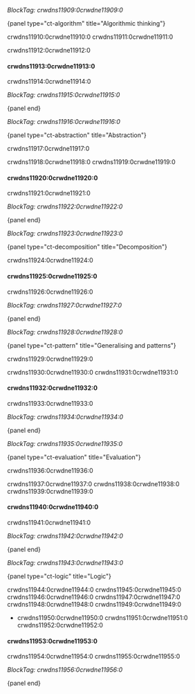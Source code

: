 *BlockTag: crwdns11909:0crwdne11909:0*

{panel type="ct-algorithm" title="Algorithmic thinking"}

crwdns11910:0crwdne11910:0 crwdns11911:0crwdne11911:0

crwdns11912:0crwdne11912:0

#### crwdns11913:0crwdne11913:0

crwdns11914:0crwdne11914:0

*BlockTag: crwdns11915:0crwdne11915:0*

{panel end}

*BlockTag: crwdns11916:0crwdne11916:0*

{panel type="ct-abstraction" title="Abstraction"}

crwdns11917:0crwdne11917:0

crwdns11918:0crwdne11918:0 crwdns11919:0crwdne11919:0

#### crwdns11920:0crwdne11920:0

crwdns11921:0crwdne11921:0

*BlockTag: crwdns11922:0crwdne11922:0*

{panel end}

*BlockTag: crwdns11923:0crwdne11923:0*

{panel type="ct-decomposition" title="Decomposition"}

crwdns11924:0crwdne11924:0

#### crwdns11925:0crwdne11925:0

crwdns11926:0crwdne11926:0

*BlockTag: crwdns11927:0crwdne11927:0*

{panel end}

*BlockTag: crwdns11928:0crwdne11928:0*

{panel type="ct-pattern" title="Generalising and patterns"}

crwdns11929:0crwdne11929:0

crwdns11930:0crwdne11930:0 crwdns11931:0crwdne11931:0

#### crwdns11932:0crwdne11932:0

crwdns11933:0crwdne11933:0

*BlockTag: crwdns11934:0crwdne11934:0*

{panel end}

*BlockTag: crwdns11935:0crwdne11935:0*

{panel type="ct-evaluation" title="Evaluation"}

crwdns11936:0crwdne11936:0

crwdns11937:0crwdne11937:0 crwdns11938:0crwdne11938:0 crwdns11939:0crwdne11939:0

#### crwdns11940:0crwdne11940:0

crwdns11941:0crwdne11941:0

*BlockTag: crwdns11942:0crwdne11942:0*

{panel end}

*BlockTag: crwdns11943:0crwdne11943:0*

{panel type="ct-logic" title="Logic"}

crwdns11944:0crwdne11944:0 crwdns11945:0crwdne11945:0 crwdns11946:0crwdne11946:0 crwdns11947:0crwdne11947:0 crwdns11948:0crwdne11948:0 crwdns11949:0crwdne11949:0

- crwdns11950:0crwdne11950:0 crwdns11951:0crwdne11951:0 crwdns11952:0crwdne11952:0

#### crwdns11953:0crwdne11953:0

crwdns11954:0crwdne11954:0 crwdns11955:0crwdne11955:0

*BlockTag: crwdns11956:0crwdne11956:0*

{panel end}